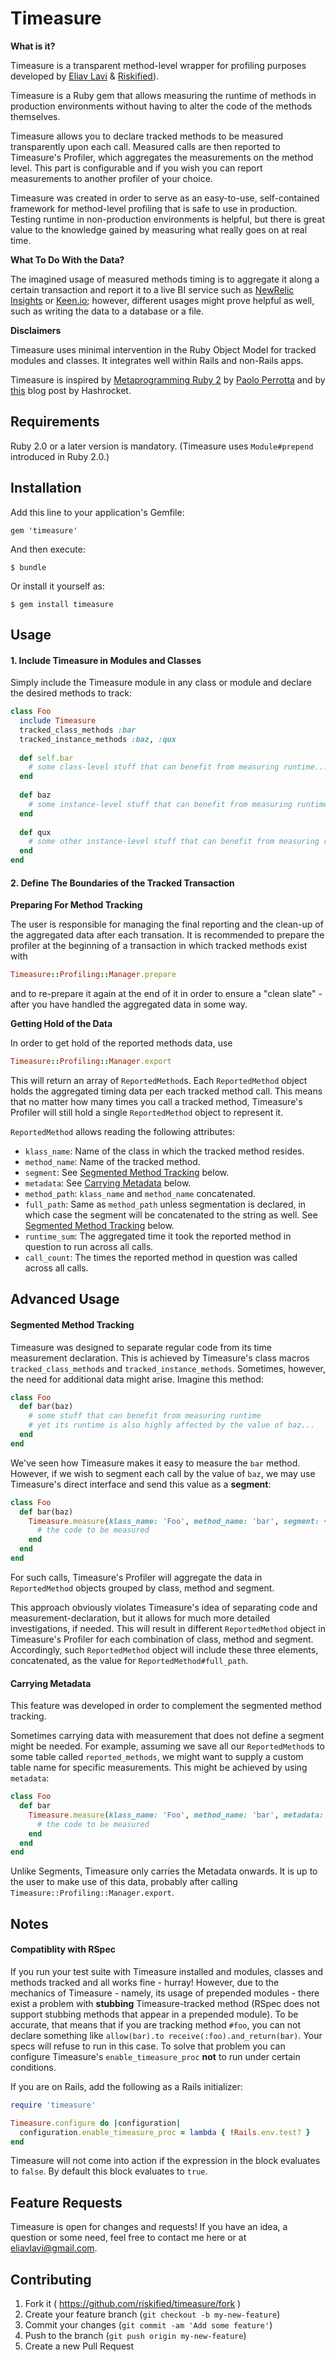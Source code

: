 # Timeasure

**What is it?**

Timeasure is a transparent method-level wrapper for profiling purposes developed by [Eliav Lavi](http://www.eliavlavi.com) & [Riskified](https://www.riskified.com/)).

Timeasure is a Ruby gem that allows measuring the runtime of methods in production environments
without having to alter the code of the methods themselves.

Timeasure allows you to declare tracked methods to be measured transparently upon each call.
Measured calls are then reported to Timeasure's Profiler, which aggregates the measurements on the method level.
This part is configurable and if you wish you can report measurements to another profiler of your choice.

Timeasure was created in order to serve as an easy-to-use, self-contained framework for method-level profiling
that is safe to use in production. Testing runtime in non-production environments is helpful, but there is
great value to the knowledge gained by measuring what really goes on at real time.

**What To Do With the Data?**

The imagined usage of measured methods timing is to aggregate it along a certain transaction and report it to a live
BI service such as [NewRelic Insights](https://newrelic.com/insights) or [Keen.io](https://keen.io/);
however, different usages might prove helpful as well, such as writing the data to a database or a file.

**Disclaimers**

Timeasure uses minimal intervention in the Ruby Object Model for tracked modules and classes.
It integrates well within Rails and non-Rails apps.

Timeasure is inspired by [Metaprogramming Ruby 2](https://pragprog.com/book/ppmetr2/metaprogramming-ruby-2)
by [Paolo Perrotta](https://twitter.com/nusco)
and by [this](https://hashrocket.com/blog/posts/module-prepend-a-super-story) blog post by Hashrocket.

## Requirements

Ruby 2.0 or a later version is mandatory. (Timeasure uses `Module#prepend` introduced in Ruby 2.0.)

## Installation

Add this line to your application's Gemfile:

    gem 'timeasure'

And then execute:

    $ bundle

Or install it yourself as:

    $ gem install timeasure

## Usage
#### 1. Include Timeasure in Modules and Classes
Simply include the Timeasure module in any class or module and declare the desired methods to track:

```ruby
class Foo
  include Timeasure
  tracked_class_methods :bar
  tracked_instance_methods :baz, :qux
  
  def self.bar
    # some class-level stuff that can benefit from measuring runtime...
  end
    
  def baz
    # some instance-level stuff that can benefit from measuring runtime...
  end
  
  def qux
    # some other instance-level stuff that can benefit from measuring runtime...
  end
end
```

#### 2. Define The Boundaries of the Tracked Transaction
**Preparing For Method Tracking**

The user is responsible for managing the final reporting and the clean-up of the aggregated data after each transation.
It is recommended to prepare the profiler at the beginning of a transaction in which tracked methods exist with

```ruby
Timeasure::Profiling::Manager.prepare
```
and to re-prepare it again at the end of it in order to ensure a "clean slate" -
after you have handled the aggregated data in some way.

**Getting Hold of the Data**

In order to get hold of the reported methods data, use 
```ruby
Timeasure::Profiling::Manager.export
````
This will return an array of `ReportedMethod`s. Each `ReportedMethod` object holds the aggregated timing data per
each tracked method call. This means that no matter how many times you call a tracked method, Timeasure's Profiler will
still hold a single `ReportedMethod` object to represent it.

`ReportedMethod` allows reading the following attributes:  
* `klass_name`: Name of the class in which the tracked method resides.
* `method_name`: Name of the tracked method.
* `segment`: See [Segmented Method Tracking](#segmented-method-tracking) below.
* `metadata`: See [Carrying Metadata](#carrying-metadata) below.
* `method_path`: `klass_name` and `method_name` concatenated.
* `full_path`: Same as `method_path` unless segmentation is declared,
in which case the segment will be concatenated to the string as well. See [Segmented Method Tracking](#segmented-method-tracking) below.
* `runtime_sum`: The aggregated time it took the reported method in question to run across all calls.
* `call_count`: The times the reported method in question was called across all calls.
 

## Advanced Usage

#### Segmented Method Tracking
Timeasure was designed to separate regular code from its time measurement declaration.
This is achieved by Timeasure's class macros `tracked_class_methods` and `tracked_instance_methods`.
Sometimes, however, the need for additional data might arise. Imagine this method:

```ruby
class Foo
  def bar(baz)
    # some stuff that can benefit from measuring runtime
    # yet its runtime is also highly affected by the value of baz...
  end
end
```

We've seen how Timeasure makes it easy to measure the `bar` method.
However, if we wish to segment each call by the value of `baz`,
we may use Timeasure's direct interface and send this value as a **segment**:

```ruby
class Foo
  def bar(baz)
    Timeasure.measure(klass_name: 'Foo', method_name: 'bar', segment: { baz: baz }) do
      # the code to be measured
    end
  end
end
```

For such calls, Timeasure's Profiler will aggregate the data in `ReportedMethod` objects grouped by
class, method and segment.

This approach obviously violates Timeasure's idea of separating code and measurement-declaration,
but it allows for much more detailed investigations, if needed.
This will result in different `ReportedMethod` object in Timeasure's Profiler for
each combination of class, method and segment. Accordingly, such `ReportedMethod` object will include
these three elements, concatenated, as the value for `ReportedMethod#full_path`. 

#### Carrying Metadata
This feature was developed in order to complement the segmented method tracking.

Sometimes carrying data with measurement that does not define a segment might be needed.
For example, assuming we save all our `ReportedMethod`s to some table called `reported_methods`,
we might want to supply a custom table name for specific measurements.
This might be achieved by using `metadata`:
 
```ruby
class Foo
  def bar
    Timeasure.measure(klass_name: 'Foo', method_name: 'bar', metadata: { table_name: 'my_custom_table' }) do
      # the code to be measured
    end
  end
end
```

Unlike Segments, Timeasure only carries the Metadata onwards.
It is up to the user to make use of this data, probably after calling `Timeasure::Profiling::Manager.export`.

## Notes

#### Compatiblity with RSpec

If you run your test suite with Timeasure installed and modules, classes and methods tracked and all works fine - hurray!
However, due to the mechanics of Timeasure - namely, its usage of prepended modules - there exist a problem with
**stubbing** Timeasure-tracked method (RSpec does not support stubbing methods that appear in a prepended module).
To be accurate, that means that if you are tracking method `#foo`, you can not
declare something like `allow(bar).to receive(:foo).and_return(bar)`. Your specs will refuse to run in this case.
To solve that problem you can configure Timeasure's `enable_timeasure_proc` **not** to run under certain conditions.

If you are on Rails, add the following as a Rails initializer:

```ruby
require 'timeasure'

Timeasure.configure do |configuration|
  configuration.enable_timeasure_proc = lambda { !Rails.env.test? }
end
```  

Timeasure will not come into action if the expression in the block evaluates to `false`.
By default this block evaluates to `true`.


## Feature Requests

Timeasure is open for changes and requests!
If you have an idea, a question or some need, feel free to contact me here or at eliavlavi@gmail.com.

## Contributing

1. Fork it ( https://github.com/riskified/timeasure/fork )
2. Create your feature branch (`git checkout -b my-new-feature`)
3. Commit your changes (`git commit -am 'Add some feature'`)
4. Push to the branch (`git push origin my-new-feature`)
5. Create a new Pull Request
